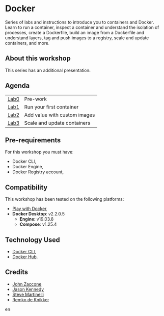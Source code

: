 # Docker

Series of labs and instructions to introduce you to containers and Docker. Learn to run a container, inspect a container and understand the isolation of processes, create a Dockerfile, build an image from a Dockerfile and understand layers, tag and push images to a registry, scale and update containers, and more.

## About this workshop

This series has an additional presentation.

## Agenda

|   |   |
| - | - |
| [Lab0](lab-0/README.md) | Pre-work |
| [Lab1](lab-1/README.md) | Run your first container |
| [Lab2](lab-2/README.md) | Add value with custom images |
| [Lab3](lab-3/README.md) | Scale and update containers |

## Pre-requirements

For this workshop you must have:

- Docker CLI,
- Docker Engine,
- Docker Registry account,

## Compatibility

This workshop has been tested on the following platforms:

- [Play with Docker](https://labs.play-with-docker.com/),
- **Docker Desktop**: v2.2.0.5
  - **Engine**: v19.03.8
  - **Compose**: v1.25.4

## Technology Used

- [Docker CLI](https://docs.docker.com/engine/reference/commandline/cli/),
- [Docker Hub](https://hub.docker.com/).

## Credits

- [John Zaccone](https://github.com/jzaccone)
- [Jason Kennedy](https://github.com/jkomg)
- [Steve Martinelli](https://github.com/stevemar)
- [Remko de Knikker](https://github.com/remkohdev)

en
